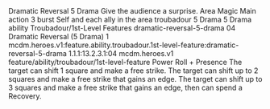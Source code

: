 <ability>
  <name>Dramatic Reversal</name>
  <cost>5 Drama</cost>
  <flavor>Give the audience a surprise.</flavor>
  <keywords>
    <keyword>Area</keyword>
    <keyword>Magic</keyword>
  </keywords>
  <type>Main action</type>
  <distance>3 burst</distance>
  <target>Self and each ally in the area</target>
  <metadata>
    <class>troubadour</class>
    <cost>5 Drama</cost>
    <cost_amount>5</cost_amount>
    <cost_resource>Drama</cost_resource>
    <feature_type>ability</feature_type>
    <file_dpath>Troubadour/1st-Level Features</file_dpath>
    <item_id>dramatic-reversal-5-drama</item_id>
    <item_index>04</item_index>
    <item_name>Dramatic Reversal (5 Drama)</item_name>
    <level>1</level>
    <scc>mcdm.heroes.v1:feature.ability.troubadour.1st-level-feature:dramatic-reversal-5-drama</scc>
    <scdc>1.1.1:13.2.3.1:04</scdc>
    <source>mcdm.heroes.v1</source>
    <type>feature/ability/troubadour/1st-level-feature</type>
  </metadata>
  <effects>
    <effect type="roll">
      <roll>Power Roll + Presence</roll>
      <t1>The target can shift 1 square and make a free strike.</t1>
      <t2>The target can shift up to 2 squares and make a free strike that gains an edge.</t2>
      <t3>The target can shift up to 3 squares and make a free strike that gains an edge, then can spend a Recovery.</t3>
    </effect>
  </effects>
</ability>
